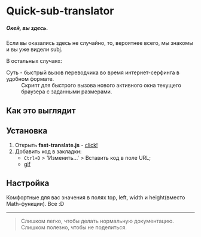 # Quick-sub-translator
##### Окей, вы здесь.
Если вы оказались здесь не случайно, то, вероятнее всего, мы знакомы и вы уже видели subj.

В остальных случаях: 
<dl>
  <dt>Cуть - быстрый вызов переводчика во время интернет-серфинга в удобном формате.</dt>
  <dd>Скрипт для быстрого вызова нового активного окна текущего браузера с заданными размерами.</dd>
</dl>  

## Как это выглядит

## Установка
1. Открыть **fast-translate.js** - [click!](https://raw.githubusercontent.com/Durkgame/Quick-sub-translator/master/fast-translate.js)
2. Добавить код в закладки:
    * `Ctrl+D` > 'Изменить...' > Вставить код в поле URL;
    * [gif](#)

## Настройка  
Комфортные для вас значения в полях top, left, width и height(вместо Math-функции). Все :D

---

> Слишком легко, чтобы делать нормальную документацию.  
> Слишком полезно, чтобы не поделиться.
